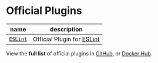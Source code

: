 # Official Plugins

name                                                    | description                   
------------------------------------------------------- | ------------------------------
[`ESLint`](https://github.com/greenlight/plugin-eslint) | Official Plugin for [ESLint][]

View the **full list** of official plugins in [GitHub][plugins], or [Docker Hub][docker-hub].

[plugins]: https://github.com/search?q=topic%3Aplugin+org%3Agreenlight&type=Repositories

[docker-hub]: https://hub.docker.com/u/audits/

[eslint]: https://eslint.org
